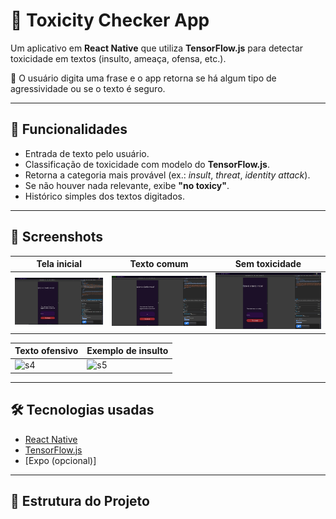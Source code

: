 # 🧠 Toxicity Checker App

Um aplicativo em **React Native** que utiliza **TensorFlow.js** para detectar toxicidade em textos (insulto, ameaça, ofensa, etc.).  

📱 O usuário digita uma frase e o app retorna se há algum tipo de agressividade ou se o texto é seguro.

---

## 🚀 Funcionalidades

- Entrada de texto pelo usuário.  
- Classificação de toxicidade com modelo do **TensorFlow.js**.  
- Retorna a categoria mais provável (ex.: *insult*, *threat*, *identity attack*).  
- Se não houver nada relevante, exibe **"no toxicy"**.  
- Histórico simples dos textos digitados.  

---

## 📸 Screenshots

| Tela inicial | Texto comum | Sem toxicidade |
|--------------|-------------|----------------|
| ![s1](./docs/screenshots/1.jpg) | ![s2](./docs/screenshots/2.jpg) | ![s3](./docs/screenshots/3.jpg) |

| Texto ofensivo | Exemplo de insulto |
|----------------|--------------------|
| ![s4](./docs/screenshots/4.jpg) | ![s5](./docs/screenshots/5.jpg) |

---

## 🛠️ Tecnologias usadas

- [React Native](https://reactnative.dev/)  
- [TensorFlow.js](https://www.tensorflow.org/js)  
- [Expo (opcional)]  

---

## 📂 Estrutura do Projeto

